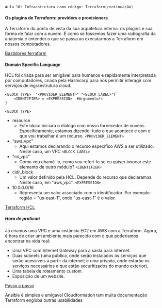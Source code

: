     Aula 10: Infraestrutura como código: Terraform(continuação)

#### Os plugins de Terraform: providers e provisioners

A Terraform do ponto de vista da sua arquitetura interna: os plugins e sua forma de falar com a nuvem. É como se fossemos fazer uma radiografia da anatomia e entender o que se passa ao executarmos a Terraform em nossos computadores.

[Bastidores ferraform](bastidoresTerraform.pdf)

#### Domain Specific Language

HCL foi criada para ser amigável para humanos e rapidamente interpretada por computadores, criada pela Hashicorp para nos permitir interagir com serviços de ingraestrutura cloud.

    <BLOCK TYPE>  "<PROVIDER_ELEMENT>" "<BLOCK LABEL>"{
        <IDENTIFIER> = <EXPRESSION>  #Argumento/s
    }

`<BLOCK TYPE>`
- resource
    - Este bloco iniciará o diálogo com nosso fornecedor de nuvens. Especificamente, estamos dizendo: tudo o que acontece e com o que vou trabalhar é um recurso.
`<PROVIDER_ELEMENT>`
- “aws_vpc”
    - Aqui estamos declarando o recurso específico AWS a ser utilizado. Neste caso, um VPC
`<BLOCK LABEL>`
- “mi_vpc”
    - Como vou chamá-lo, como vou referi-lo se eu quiser invocar este elemento de outro módulo?
 `<IDENTIFIER>`
- cidr_block
    - Um valor definido pela HCL. Depende do recurso que declaramos. Neste caso, em "aws_vpc".
`<EXPRESSION>`
- 10.0.0.0/16
    - Representa um valor associado com o identificador. Por exemplo: região = "us-east-1", onde "us-east-1" é o valor.

[Terraform HCL](TerraformHCL.pdf)

##### Hora de praticar!

Já criamos uma VPC e uma instância EC2 em AWS com a Terraform. Agora, é hora de criar um ambiente mais parecido com o que poderíamos encontrar na vida real:

- Uma VPC com Internet Gateway para a saída para internet.
- Duas subnets (uma pública, onde serão instalados os serviços que serão acessíveis a partir da internet; e uma privada, onde estarão os serviços necessários e que estão securitizados do mundo exterior).
- Uma tabela de roteamento custom.
- Exposição de um website.

[Passo a passo](montandoInfraestruturaPassoAPasso.pdf)

Ansible é simples e amigavel
Cloudformation tem muita documentação
Terraform engloba outras usabilidades
